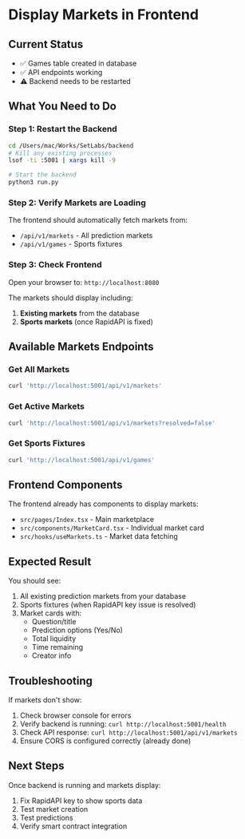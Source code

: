 # Display Markets in Frontend

## Current Status
- ✅ Games table created in database
- ✅ API endpoints working
- ⚠️ Backend needs to be restarted

## What You Need to Do

### Step 1: Restart the Backend
```bash
cd /Users/mac/Works/SetLabs/backend
# Kill any existing processes
lsof -ti :5001 | xargs kill -9

# Start the backend
python3 run.py
```

### Step 2: Verify Markets are Loading
The frontend should automatically fetch markets from:
- `/api/v1/markets` - All prediction markets
- `/api/v1/games` - Sports fixtures

### Step 3: Check Frontend
Open your browser to: `http://localhost:8080`

The markets should display including:
1. **Existing markets** from the database
2. **Sports markets** (once RapidAPI is fixed)

## Available Markets Endpoints

### Get All Markets
```bash
curl 'http://localhost:5001/api/v1/markets'
```

### Get Active Markets
```bash
curl 'http://localhost:5001/api/v1/markets?resolved=false'
```

### Get Sports Fixtures
```bash
curl 'http://localhost:5001/api/v1/games'
```

## Frontend Components

The frontend already has components to display markets:
- `src/pages/Index.tsx` - Main marketplace
- `src/components/MarketCard.tsx` - Individual market card
- `src/hooks/useMarkets.ts` - Market data fetching

## Expected Result

You should see:
1. All existing prediction markets from your database
2. Sports fixtures (when RapidAPI key issue is resolved)
3. Market cards with:
   - Question/title
   - Prediction options (Yes/No)
   - Total liquidity
   - Time remaining
   - Creator info

## Troubleshooting

If markets don't show:
1. Check browser console for errors
2. Verify backend is running: `curl http://localhost:5001/health`
3. Check API response: `curl http://localhost:5001/api/v1/markets`
4. Ensure CORS is configured correctly (already done)

## Next Steps

Once backend is running and markets display:
1. Fix RapidAPI key to show sports data
2. Test market creation
3. Test predictions
4. Verify smart contract integration
